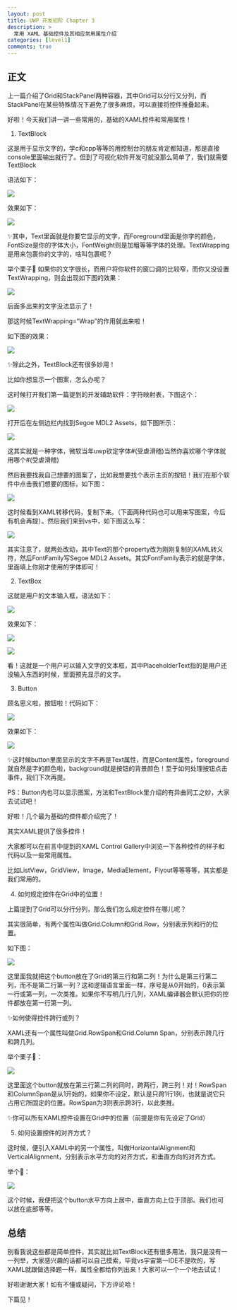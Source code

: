 ```yaml
---
layout: post
title: UWP 开发初阶 Chapter 3
description: >
  常用 XAML 基础控件及其相应常用属性介绍
categories: [level1]
comments: true
---
```


## 正文

上一篇介绍了Grid和StackPanel两种容器，其中Grid可以分行又分列，而StackPanel在某些特殊情况下避免了很多麻烦，可以直接将控件推叠起来。

 

好啦！今天我们讲一讲一些常用的，基础的XAML控件和常用属性！

 

1.  TextBlock



这是用于显示文字的，学c和cpp等等的用控制台的朋友肯定都知道，那是直接console里面输出就行了。但到了可视化软件开发可就没那么简单了，我们就需要TextBlock

 

语法如下：

![][img1]

效果如下：

![][img2]

✨其中，Text里面就是你要它显示的文字，而Foreground里面是你字的颜色，FontSize是你的字体大小，FontWeight则是加粗等等字体的处理。TextWrapping是用来包裹你的文字的，啥叫包裹呢？

 

举个栗子🌰 如果你的文字很长，而用户将你软件的窗口调的比较窄，而你又没设置TextWrapping，则会出现如下图的效果：

![][img3]

后面多出来的文字没法显示了！

那这时候TextWrapping=“Wrap”的作用就出来啦！

如下图的效果：

![][img4]

✨除此之外，TextBlock还有很多妙用！

比如你想显示一个图案，怎么办呢？

这时候打开我们第一篇提到的开发辅助软件：字符映射表，下图这个：

![][img5]

打开后在左侧边栏内找到Segoe MDL2 Assets，如下图所示：

![][img6]

这其实就是一种字体，微软当年uwp钦定字体#(受虐滑稽)当然你喜欢哪个字体就用哪个#(受虐滑稽)

 

然后我要找我自己想要的图案了，比如我想要找个表示主页的按钮！我们在那个软件中点击我们想要的图标，如下图：

![][img7]

这时候看到XAML转移代码，复制下来。（下面两种代码也可以用来写图案，今后有机会再提）。然后我们来到vs中，如下图这么写：

![][img8]

其实注意了，就两处改动，其中Text的那个property改为刚刚复制的XAML转义符，然后FontFamily写Segoe MDL2 Assets。其实FontFamily表示的就是字体，里面填上你刚才使用的字体即可！

 

2. TextBox

这就是用户的文本输入框，语法如下：

![][img9]

效果如下：

![][img10]

![][img11]

看！这就是一个用户可以输入文字的文本框，其中PlaceholderText指的是用户还没输入东西的时候，里面预先显示的文字。

 

3.  Button

顾名思义啦，按钮啦！代码如下：

![][img12]

效果如下：

![][img13]

✨这时候button里面显示的文字不再是Text属性，而是Content属性，foreground就自然是字的颜色啦，background就是按钮的背景颜色！至于如何处理按钮点击事件，我们下次再提。

 

PS：Button内也可以显示图案，方法和TextBlock里介绍的有异曲同工之妙，大家去试试吧！

 

好啦！几个最为基础的控件都介绍完了！

其实XAML提供了很多控件！

大家都可以在前言中提到的XAML Control Gallery中浏览一下各种控件的样子和代码以及一些常用属性。

 

比如ListView，GridView，Image，MediaElement，Flyout等等等等，其实都是我们常用的。

 

4. 如何规定控件在Grid中的位置！

上篇提到了Grid可以分行分列，那么我们怎么规定控件在哪儿呢？

其实很简单，有两个属性叫做Grid.Column和Grid.Row，分别表示列和行的位置。

如下图：

![][img14]

这里面我就把这个button放在了Grid的第三行和第二列！为什么是第三行第二列，而不是第二行第一列？这和逻辑语言里面一样，序号是从0开始的，0表示第一行或第一列，一次类推。如果你不写明几行几列，XAML编译器会默认把你的控件都放在第一行第一列。

 

✨如何使得控件跨行或列？

 

XAML还有一个属性叫做Grid.RowSpan和Grid.Column Span，分别表示跨几行和跨几列。

 

举个栗子🌰：

![][img15]

这里面这个button就放在第三行第二列的同时，跨两行，跨三列！对！RowSpan和ColumnSpan是从1开始的，如果你不设定，默认是只跨1行1列，也就是说它只占用它所固定的位置。RowSpan为3则表示跨3行，以此类推。

 

✨你可以所有XAML控件设置在Grid中的位置（前提是你有先设定了Grid）

 

5. 如何设置控件的对齐方式？

这时候，便引入XAML中的另一个属性，叫做HorizontalAlignment和VerticalAlignment，分别表示水平方向的对齐方式，和垂直方向的对齐方式。

 

举个🌰：

![][img16]

这个时候，我便把这个button水平方向上居中，垂直方向上位于顶部。我们也可以放在底部等等。

 

## 总结

别看我说这些都是简单控件，其实就比如TextBlock还有很多用法，我只是没有一一列举，大家感兴趣的话都可以自己摸索，毕竟vs宇宙第一IDE不是吹的，写XAML就跟做选择题一样，属性全都给你列出来！大家可以一个一个地去试试！

 

好啦谢谢大家！如有不懂或疑问，下方评论哈！

 

下篇见！



[img1]: https://rawgit.com/totoroyyb/UWP-Develop-Tutorial/master/pic/level1/chapter3/1.jpg
[img2]: https://rawgit.com/totoroyyb/UWP-Develop-Tutorial/master/pic/level1/chapter3/2.jpg
[img3]: https://rawgit.com/totoroyyb/UWP-Develop-Tutorial/master/pic/level1/chapter3/3.jpg
[img4]: https://rawgit.com/totoroyyb/UWP-Develop-Tutorial/master/pic/level1/chapter3/4.jpg
[img5]: https://rawgit.com/totoroyyb/UWP-Develop-Tutorial/master/pic/level1/chapter3/5.jpg
[img6]: https://rawgit.com/totoroyyb/UWP-Develop-Tutorial/master/pic/level1/chapter3/6.jpg
[img7]: https://rawgit.com/totoroyyb/UWP-Develop-Tutorial/master/pic/level1/chapter3/7.jpg
[img8]: https://rawgit.com/totoroyyb/UWP-Develop-Tutorial/master/pic/level1/chapter3/8.jpg
[img9]: https://rawgit.com/totoroyyb/UWP-Develop-Tutorial/master/pic/level1/chapter3/9.jpg
[img10]: https://rawgit.com/totoroyyb/UWP-Develop-Tutorial/master/pic/level1/chapter3/10.jpg
[img11]: https://rawgit.com/totoroyyb/UWP-Develop-Tutorial/master/pic/level1/chapter3/11.jpg
[img12]: https://rawgit.com/totoroyyb/UWP-Develop-Tutorial/master/pic/level1/chapter3/12.jpg
[img13]: https://rawgit.com/totoroyyb/UWP-Develop-Tutorial/master/pic/level1/chapter3/13.jpg
[img14]: https://rawgit.com/totoroyyb/UWP-Develop-Tutorial/master/pic/level1/chapter3/14.jpg
[img15]: https://rawgit.com/totoroyyb/UWP-Develop-Tutorial/master/pic/level1/chapter3/15.jpg
[img16]: https://rawgit.com/totoroyyb/UWP-Develop-Tutorial/master/pic/level1/chapter3/16.jpg